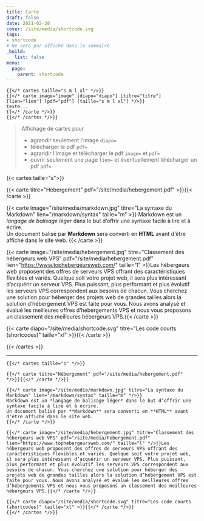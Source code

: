 ```yaml
---
title: Carte
draft: false 
date: 2021-02-20 
cover: /site/media/shortcode.svg
tags:
- shortcode
# Ne sera par affiché dans le sommaire
_build:
   list: false
menu: 
  page:
    parent: shortcode
---
```

```tpl
{{</* cartes taille="s m l xl" */>}}
{{</* carte image="image" [diapo="diapo"] [titre="titre"] [lien="lien"] [pdf="pdf"] [taille="s m l xl"] */>}}
texte...
{{</* /carte */>}}
{{</* /cartes */>}}
```
<!--more-->
> Affichage de cartes pour  
> - agrandir seulement l'image `diapo=`  
> - télécharger le pdf `pdf=`  
> - agrandir l'image et télécharger le pdf `image=` et `pdf=`  
> - ouvrir seulement une page `lien=` et éventuellement télécharger un pdf `pdf=`

{{< cartes taille="s">}}

{{< carte titre="Hébergement" pdf="/site/media/hebergement.pdf" >}}{{< /carte >}}

{{< carte image="/site/media/markdown.jpg" titre="La syntaxe du Markdown" lien="/markdown/syntax" taille="m" >}}
Markdown est un *langage de balisage léger* dans le but d’offrir une syntaxe facile à lire et à écrire.  
Un document balisé par **Markdown** sera converti en **HTML** avant d'être affiché dans le site web.
{{< /carte >}}

{{< carte image="/site/media/hebergement.jpg" titre="Classement des hébergeurs web VPS" pdf="/site/media/hebergement.pdf" lien="https://www.tophebergeursweb.com/" taille="l" >}}Les hébergeurs web proposent des offres de serveurs VPS offrant des caractéristiques flexibles et variés. Quelque soit votre projet web, il sera plus intéressant d’acquérir un serveur VPS. Plus puissant, plus performant et plus évolutif les serveurs VPS correspondent aux besoins de chacun. Vous cherchez une solution pour héberger des projets web de grandes tailles alors la solution d’hébergement VPS est faite pour vous. Nous avons analysé et évalué les meilleures offres d’hébergements VPS et nous vous proposons un classement des meilleures hébergeurs VPS.{{< /carte >}}

{{< carte diapo="/site/media/shortcode.svg" titre="Les code courts (shortcodes)" taille="xl" >}}{{< /carte >}}

{{< /cartes >}}

---

```tpl
{{</* cartes taille="s" */>}}

{{</* carte titre="Hébergement" pdf="/site/media/hebergement.pdf" */>}}{{</* /carte */>}}

{{</* carte image="/site/media/markdown.jpg" titre="La syntaxe du Markdown" lien="/markdown/syntax" taille="m" */>}}
Markdown est un *langage de balisage léger* dans le but d’offrir une syntaxe facile à lire et à écrire.  
Un document balisé par **Markdown** sera converti en **HTML** avant d'être affiché dans le site web.
{{</* /carte */>}}

{{</* carte image="/site/media/hebergement.jpg" titre="Classement des hébergeurs web VPS" pdf="/site/media/hebergement.pdf" lien="https://www.tophebergeursweb.com/" taille="l" */>}}Les hébergeurs web proposent des offres de serveurs VPS offrant des caractéristiques flexibles et variés. Quelque soit votre projet web, il sera plus intéressant d’acquérir un serveur VPS. Plus puissant, plus performant et plus évolutif les serveurs VPS correspondent aux besoins de chacun. Vous cherchez une solution pour héberger des projets web de grandes tailles alors la solution d’hébergement VPS est faite pour vous. Nous avons analysé et évalué les meilleures offres d’hébergements VPS et nous vous proposons un classement des meilleures hébergeurs VPS.{{</* /carte */>}}

{{</* carte diapo="/site/media/shortcode.svg" titre="Les code courts (shortcodes)" taille="xl" >}}{{</* /carte */>}}
{{</* /cartes */>}}
```
